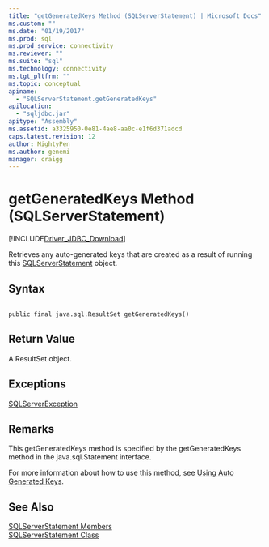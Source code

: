 ```yaml
---
title: "getGeneratedKeys Method (SQLServerStatement) | Microsoft Docs"
ms.custom: ""
ms.date: "01/19/2017"
ms.prod: sql
ms.prod_service: connectivity
ms.reviewer: ""
ms.suite: "sql"
ms.technology: connectivity
ms.tgt_pltfrm: ""
ms.topic: conceptual
apiname: 
  - "SQLServerStatement.getGeneratedKeys"
apilocation: 
  - "sqljdbc.jar"
apitype: "Assembly"
ms.assetid: a3325950-0e81-4ae8-aa0c-e1f6d371adcd
caps.latest.revision: 12
author: MightyPen
ms.author: genemi
manager: craigg
---
```

# getGeneratedKeys Method (SQLServerStatement)
[!INCLUDE[Driver_JDBC_Download](../../../includes/driver_jdbc_download.md)]

  Retrieves any auto-generated keys that are created as a result of running this [SQLServerStatement](../../../connect/jdbc/reference/sqlserverstatement-class.md) object.  
  
## Syntax  
  
```  
  
public final java.sql.ResultSet getGeneratedKeys()  
```  
  
## Return Value  
 A ResultSet object.  
  
## Exceptions  
 [SQLServerException](../../../connect/jdbc/reference/sqlserverexception-class.md)  
  
## Remarks  
 This getGeneratedKeys method is specified by the getGeneratedKeys method in the java.sql.Statement interface.  
  
 For more information about how to use this method, see [Using Auto Generated Keys](../../../connect/jdbc/using-auto-generated-keys.md).  
  
## See Also  
 [SQLServerStatement Members](../../../connect/jdbc/reference/sqlserverstatement-members.md)   
 [SQLServerStatement Class](../../../connect/jdbc/reference/sqlserverstatement-class.md)  
  
  
